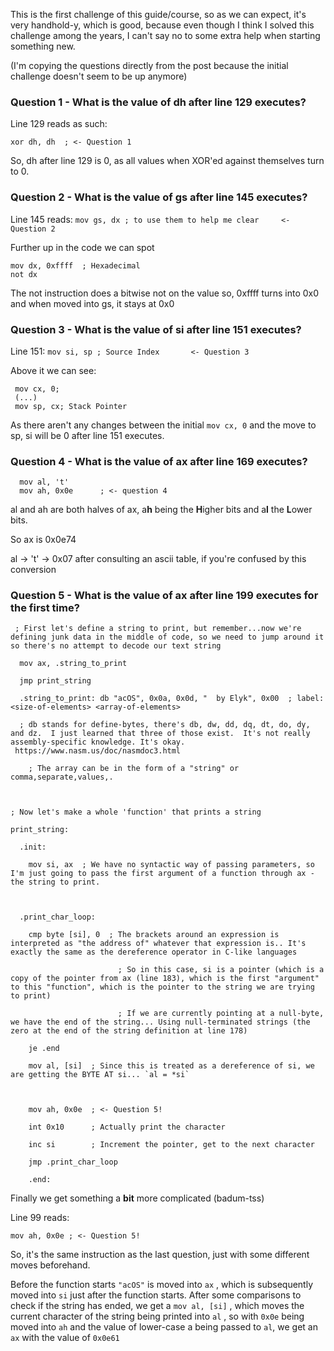 This is the first challenge of this guide/course, so as we can expect, it's very handhold-y, which is good, because even though I think I solved this challenge among the years, I can't say no to some extra help when starting something new.

(I'm copying the questions directly from the post because the initial challenge doesn't seem to be up anymore)
### Question 1 - What is the value of dh after line 129 executes?

Line 129 reads as such:

`xor dh, dh  ; <- Question 1`

So, dh after line 129 is 0, as all values when XOR'ed against themselves turn to 0.

### Question 2 - What is the value of gs after line 145 executes?

Line 145 reads:
`mov gs, dx ; to use them to help me clear     <- Question 2`

Further up in the code we can spot

``` 
mov dx, 0xffff  ; Hexadecimal
not dx 
```

The not instruction does a bitwise not on the value so, 0xffff turns into 0x0 and when moved into gs, it stays at 0x0

### Question 3 - What is the value of si after line 151 executes?

Line 151:  `mov si, sp ; Source Index       <- Question 3`

Above it we can see:

```
 mov cx, 0;
 (...)
 mov sp, cx; Stack Pointer
```


As there aren't any changes between the initial `mov cx, 0` and the move to sp, si will be 0 after line 151 executes. 


### Question 4 - What is the value of ax after line 169 executes?

```
  mov al, 't'
  mov ah, 0x0e      ; <- question 4
```

al and ah are both halves of ax, a**h** being the **H**igher bits and a**l** the **L**ower bits.

So ax is 0x0e74

al -> 't' -> 0x07 after consulting an ascii table, if you're confused by this conversion

### Question 5 - What is the value of ax after line 199 executes for the first time?

```
 ; First let's define a string to print, but remember...now we're defining junk data in the middle of code, so we need to jump around it so there's no attempt to decode our text string

  mov ax, .string_to_print

  jmp print_string

  .string_to_print: db "acOS", 0x0a, 0x0d, "  by Elyk", 0x00  ; label: <size-of-elements> <array-of-elements>

  ; db stands for define-bytes, there's db, dw, dd, dq, dt, do, dy, and dz.  I just learned that three of those exist.  It's not really assembly-specific knowledge. It's okay.  https://www.nasm.us/doc/nasmdoc3.html

    ; The array can be in the form of a "string" or comma,separate,values,.

  

; Now let's make a whole 'function' that prints a string

print_string:

  .init:

    mov si, ax  ; We have no syntactic way of passing parameters, so I'm just going to pass the first argument of a function through ax - the string to print.

  

  .print_char_loop:

    cmp byte [si], 0  ; The brackets around an expression is interpreted as "the address of" whatever that expression is.. It's exactly the same as the dereference operator in C-like languages

                        ; So in this case, si is a pointer (which is a copy of the pointer from ax (line 183), which is the first "argument" to this "function", which is the pointer to the string we are trying to print)

                        ; If we are currently pointing at a null-byte, we have the end of the string... Using null-terminated strings (the zero at the end of the string definition at line 178)

    je .end

    mov al, [si]  ; Since this is treated as a dereference of si, we are getting the BYTE AT si... `al = *si`

  

    mov ah, 0x0e  ; <- Question 5!

    int 0x10      ; Actually print the character

    inc si        ; Increment the pointer, get to the next character

    jmp .print_char_loop

    .end:
```

Finally we get something a **bit** more complicated (badum-tss)

Line 99 reads:

`mov ah, 0x0e ; <- Question 5!`

So, it's the same instruction as the last question, just with some different moves beforehand.

Before the function starts  `"acOS"` is moved into `ax` , which is subsequently moved into `si` just after the function starts. After some comparisons to check if the string has ended, we get a `mov al, [si]` , which moves the current character of the string being printed into `al` , so with `0x0e` being moved into `ah` and the value of lower-case a being passed to `al`, we get an `ax` with the value of `0x0e61`
